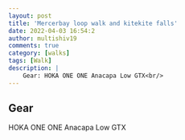 ```yaml
---
layout: post
title: 'Mercerbay loop walk and kitekite falls'
date: 2022-04-03 16:54:2
author: multishiv19
comments: true
category: [walks]
tags: [Walk]
description: |
    Gear: HOKA ONE ONE Anacapa Low GTX<br/>
---
```


## Gear
HOKA ONE ONE Anacapa Low GTX



<div width='100%' class='strava-embed-placeholder' data-embed-type='activity' data-embed-id='6923134515'></div>
<script src='https://strava-embeds.com/embed.js'></script>
